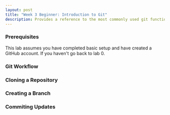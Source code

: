 ```yaml
---
layout: post
title: "Week 3 Beginner: Introduction to Git"
description: Provides a reference to the most commonly used git functions
---
```



### Prerequisites

This lab assumes you have completed basic setup and have created a GitHub account. If you haven't go back to lab 0.

### Git Workflow

### Cloning a Repository

### Creating a Branch

### Commiting Updates
